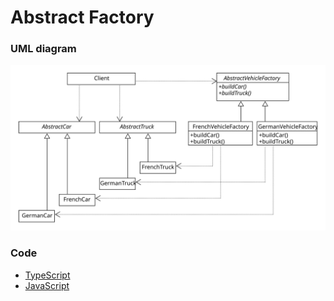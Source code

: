 # Abstract Factory

### UML diagram
![abstract factory](/img/abstract-factory.svg)

### Code
 - [TypeScript](abstract-factory.ts)
 - [JavaScript](abstract-factory.js)
